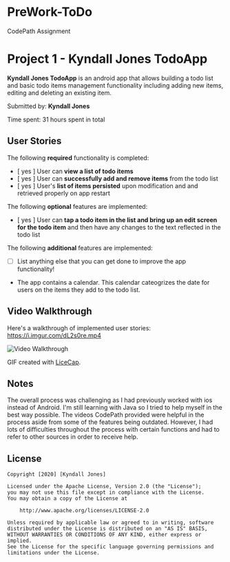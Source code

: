 # PreWork-ToDo
CodePath Assignment

# Project 1 - Kyndall Jones TodoApp

**Kyndall Jones TodoApp** is an android app that allows building a todo list and basic todo items management functionality including adding new items, editing and deleting an existing item.

Submitted by: **Kyndall Jones**

Time spent: 31 hours spent in total

## User Stories

The following **required** functionality is completed:

* [ yes ] User can **view a list of todo items**
* [ yes ] User can **successfully add and remove items** from the todo list
* [ yes ] User's **list of items persisted** upon modification and and retrieved properly on app restart

The following **optional** features are implemented:

* [ yes ] User can **tap a todo item in the list and bring up an edit screen for the todo item** and then have any changes to the text reflected in the todo list

The following **additional** features are implemented:

* [ ] List anything else that you can get done to improve the app functionality!

- The app contains a calendar. This calendar cateogrizes the date for users on the items they add to the todo list.

## Video Walkthrough

Here's a walkthrough of implemented user stories: 
https://i.imgur.com/dL2s0re.mp4

<img src='http://i.imgur.com/link/to/your/gif/file.gif' title='Video Walkthrough' width='' alt='Video Walkthrough' />

GIF created with [LiceCap](http://www.cockos.com/licecap/).

## Notes

The overall process was challenging as I had previously worked with ios instead of Android. I'm still learning with Java so I tried to help myself in the best way possible. The videos CodePath provided were helpful in the process aside from some of the features being outdated. However, I had lots of difficulties throughout the process with certain functions and had to refer to other sources in order to receive help.

## License

    Copyright [2020] [Kyndall Jones]

    Licensed under the Apache License, Version 2.0 (the "License");
    you may not use this file except in compliance with the License.
    You may obtain a copy of the License at

        http://www.apache.org/licenses/LICENSE-2.0

    Unless required by applicable law or agreed to in writing, software
    distributed under the License is distributed on an "AS IS" BASIS,
    WITHOUT WARRANTIES OR CONDITIONS OF ANY KIND, either express or implied.
    See the License for the specific language governing permissions and
    limitations under the License.
